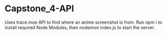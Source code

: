 # Capstone_4-API
Uses trace.moe API to find where an anime screenshot is from.
Run npm i to install required Node Modules, then nodemon index.js to start the server.

